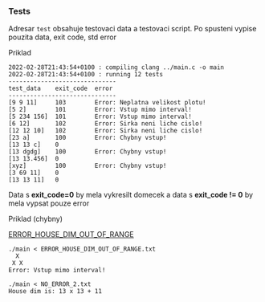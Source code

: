 ### Tests
Adresar `test` obsahuje testovaci data a testovaci script. Po spusteni vypise 
pouzita data, exit code, std error

Priklad

```shell
2022-02-28T21:43:54+0100 : compiling clang ../main.c -o main
2022-02-28T21:43:54+0100 : running 12 tests
------------------------------             
test_data    exit_code  error              
------------------------------             
[9 9 11]     103        Error: Neplatna velikost plotu!
[5 2]        101        Error: Vstup mimo interval!    
[5 234 156]  101        Error: Vstup mimo interval!    
[6 12]       102        Error: Sirka neni liche cislo! 
[12 12 10]   102        Error: Sirka neni liche cislo! 
[23 a]       100        Error: Chybny vstup!           
[13 13 c]    0                                         
[13 dgdg]    100        Error: Chybny vstup!           
[13 13.456]  0
[xyz]        100        Error: Chybny vstup!
[3 69 11]    0
[13 13 11]   0
```
Data s **exit_code=0** by mela vykresilt domecek a data s **exit_code != 0** by mela
vypsat pouze error

Priklad (chybny)

[ERROR_HOUSE_DIM_OUT_OF_RANGE](tests/ERROR_HOUSE_DIM_OUT_OF_RANGE.txt)

```shell
./main < ERROR_HOUSE_DIM_OUT_OF_RANGE.txt 
  X
 X X
Error: Vstup mimo interval!
```
```shell
./main < NO_ERROR_2.txt 
House dim is: 13 x 13 + 11
```



